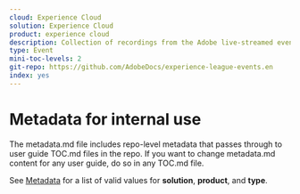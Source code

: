 ```yaml
---
cloud: Experience Cloud
solution: Experience Cloud
product: experience cloud
description: Collection of recordings from the Adobe live-streamed events.
type: Event
mini-toc-levels: 2
git-repo: https://github.com/AdobeDocs/experience-league-events.en
index: yes
---
```


# Metadata for internal use

The metadata.md file includes repo-level metadata that passes through to user guide TOC.md files in the repo. If you want to change metadata.md content for any user guide, do so in any TOC.md file.

See [Metadata](https://experienceleague.adobe.com/docs/authoring-guide-exl/using/editing/user-guide-setup/metadata.html?lang=en) for a list of valid values for **solution**, **product**, and **type**.
